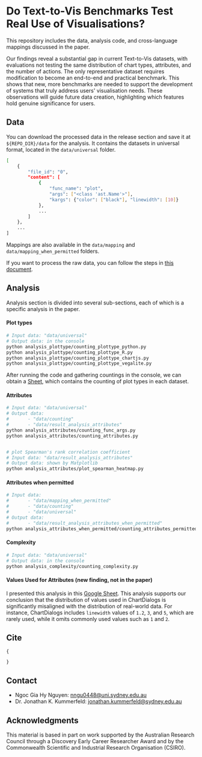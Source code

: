 # Do Text-to-Vis Benchmarks Test Real Use of Visualisations?
This repository includes the data, analysis code, and cross-language mappings discussed in the paper.

Our findings reveal a substantial gap in current Text-to-Vis datasets, with evaluations not testing the same distribution of chart types, attributes, and the number of actions. 
The only representative dataset requires modification to become an end-to-end and practical benchmark. 
This shows that new, more benchmarks are needed to support the development of systems that truly address users' visualisation needs. 
These observations will guide future data creation, highlighting which features hold genuine significance for users.


## Data
You can download the processed data in the release section and save it at `${REPO_DIR}/data` for the analysis.
It contains the datasets in universal format, located in the `data/universal` folder.
```bash
[
    {
        "file_id": "0",
        "content": [
            {
                "func_name": "plot", 
                "args": ["<class 'ast.Name'>"], 
                "kargs": {"color": ["black"], "linewidth": [10]}
            },
            ...
        ]
    },
    ...
]
```
Mappings are also available in the `data/mapping` and `data/mapping_when_permitted` folders.

If you want to process the raw data, you can follow the steps in [this document](./preprocessing_data/README.md).

## Analysis
Analysis section is divided into several sub-sections, each of which is a specific analysis in the paper.

#### Plot types
```bash
# Input data: "data/universal"
# Output data: in the console
python analysis_plottype/counting_plottype_python.py
python analysis_plottype/counting_plottype_R.py
python analysis_plottype/counting_plottype_chartjs.py
python analysis_plottype/counting_plottype_vegalite.py
```
After running the code and gathering countings in the console, we can obtain a [Sheet](https://docs.google.com/spreadsheets/d/1CcEblrSUnKP4FPWhSQZ3mLIVJbSAXP9VQFW-d4VTIyU/edit?usp=sharing), which contains the counting of plot types in each dataset.

#### Attributes
```bash
# Input data: "data/universal"
# Output data: 
#       - "data/counting"
#       - "data/result_analysis_attributes"
python analysis_attributes/counting_func_args.py
python analysis_attributes/counting_attributes.py


# plot Spearman's rank correlation coefficient
# Input data: "data/result_analysis_attributes"
# Output data: shown by Matplotlib
python analysis_attributes/plot_spearman_heatmap.py
```
#### Attributes when permitted
```bash
# Input data: 
#       - "data/mapping_when_permitted"
#       - "data/counting"
#       - "data/universal"
# Output data: 
#       - "data/result_analysis_attributes_when_permitted"
python analysis_attributes_when_permitted/counting_attributes_permitted.py
```

#### Complexity
```bash
# Input data: "data/universal"
# Output data: in the console
python analysis_complexity/counting_complexity.py
```

#### Values Used for Attributes (new finding, not in the paper)
I presented this analysis in this [Google Sheet](https://docs.google.com/spreadsheets/d/1dduAB5f9UiKpQ4esiVHkdmPNi63LfeY7Pbq2KzirbsM/edit?usp=sharing).
This analysis supports our conclusion that the distribution of values used in ChartDialogs is significantly misaligned with the distribution of real-world data. For instance, ChartDialogs includes `linewidth` values of `1.2`, `3`, and `5`, which are rarely used, while it omits commonly used values such as `1` and `2`.

## Cite
```
{

}
```

## Contact
- Ngoc Gia Hy Nguyen: nngu0448@uni.sydney.edu.au
- Dr. Jonathan K. Kummerfeld: jonathan.kummerfeld@sydney.edu.au

## Acknowledgments
This material is based in part on work supported by the Australian Research Council through a Discovery Early Career Researcher Award and by the Commonwealth Scientific and Industrial Research Organisation (CSIRO).
